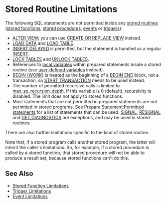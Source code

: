 # Stored Routine Limitations

The following SQL statements are not permitted inside any [stored routines](/kb/en/stored-programs-and-views/) ([stored functions](/programming-customizing-mariadb/stored-routines/stored-functions/), [stored procedures](/programming-customizing-mariadb/stored-routines/stored-procedures/), [events](/programming-customizing-mariadb/triggers-events/event-scheduler/events/) or [triggers](/programming-customizing-mariadb/triggers-events/triggers/)).

- [ALTER VIEW](/programming-customizing-mariadb/views/alter-view/); you can use [CREATE OR REPLACE VIEW](/programming-customizing-mariadb/views/create-view/) instead.
- [LOAD DATA](/kb/en/load-data/) and [LOAD TABLE](/kb/en/load-table-from-master/).
- [INSERT DELAYED](/sql-statements-structure/sql-statements/data-manipulation/inserting-loading-data/insert-delayed/) is permitted, but the statement is handled as a regular [INSERT](/sql-statements-structure/sql-statements/data-manipulation/inserting-loading-data/insert/).
- [LOCK TABLES](/sql-statements-structure/sql-statements/transactions/lock-tables/) and [UNLOCK TABLES](/kb/en/unlock-tables/).
- References to [local variables](/programming-customizing-mariadb/programmatic-compound-statements/declare-variable/) within prepared statements inside a stored routine (use [user-defined variables](/sql-statements-structure/sql-language-structure/user-defined-variables/) instead).
- [BEGIN (WORK)](/sql-statements-structure/sql-statements/transactions/start-transaction/) is treated as the beginning of a [BEGIN END](/programming-customizing-mariadb/programmatic-compound-statements/begin-end/) block, not a transaction, so [START TRANSACTION](/sql-statements-structure/sql-statements/transactions/start-transaction/) needs to be used instead.
- The number of permitted recursive calls is limited to [max_sp_recursion_depth](/kb/en/server-system-variables/#max_sp_recursion_depth). If this variable is 0 (default), recursivity is disabled. The limit does not apply to stored functions.
- Most statements that are not permitted in prepared statements are not permitted in stored programs. See [Prepare Statement:Permitted statements](/kb/en/prepare-statement/#permitted-statements) for a list of statements that can be used. [SIGNAL](/programming-customizing-mariadb/programmatic-compound-statements/signal/), [RESIGNAL](/programming-customizing-mariadb/programmatic-compound-statements/resignal/) and [GET DIAGNOSTICS](/programming-customizing-mariadb/programmatic-compound-statements/programmatic-compound-statements-diagnostics/get-diagnostics/) are exceptions, and may be used in stored routines.

There are also further limitations specific to the kind of stored routine.

Note that, if a stored program calls another stored program, the latter will inherit the caller's limitations. So, for example, if a stored procedure is called by a stored function, that stored procedure will not be able to produce a result set, because stored functions can't do this.

## See Also

- [Stored Function Limitations](/programming-customizing-mariadb/stored-routines/stored-functions/stored-function-limitations/)
- [Trigger Limitations](/programming-customizing-mariadb/triggers-events/triggers/trigger-limitations/)
- [Event Limitations](/programming-customizing-mariadb/triggers-events/event-scheduler/event-limitations/)